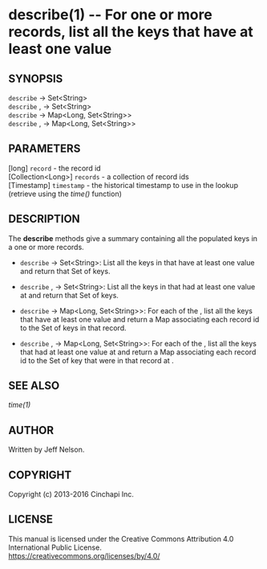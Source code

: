 describe(1) -- For one or more records, list all the keys that have at least one value
=====================================================================================

## SYNOPSIS

`describe` <record> -> Set&lt;String&gt;<br />
`describe` <record>, <timestamp> -> Set&lt;String&gt;<br />
`describe` <records> -> Map&lt;Long, Set&lt;String&gt;&gt;<br />
`describe` <records>, <timestamp> -> Map&lt;Long, Set&lt;String&gt;&gt;<br />

## PARAMETERS
[long] `record` - the record id<br />
[Collection&lt;Long&gt;] `records` - a collection of record ids<br />
[Timestamp] `timestamp` - the historical timestamp to use in the lookup (retrieve using the *time()* function)<br />

## DESCRIPTION
The **describe** methods give a summary containing all the populated keys in a one or more records.

  * `describe` <record> -> Set&lt;String&gt;:
    List all the keys in <record> that have at least one value and return that Set of keys.

  * `describe` <record>, <timestamp> -> Set&lt;String&gt;:
    List all the keys in <record> that had at least one value at <timestamp> and return that Set of keys.

  * `describe` <records> -> Map&lt;Long, Set&lt;String&gt;&gt;:
    For each of the <records>, list all the keys that have at least one value and return a Map associating each record id to the Set of keys in that record.

  * `describe` <records>, <timestamp> -> Map&lt;Long, Set&lt;String&gt;&gt;:
    For each of the <records>, list all the keys that had at least one value at <timestamp> and return a Map associating each record id to the Set of key that were in that record at <timestamp>.

## SEE ALSO
*time(1)*

## AUTHOR
Written by Jeff Nelson.

## COPYRIGHT
Copyright (c) 2013-2016 Cinchapi Inc.

## LICENSE
This manual is licensed under the Creative Commons Attribution 4.0 International Public License. <br />
https://creativecommons.org/licenses/by/4.0/

